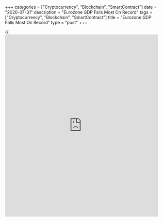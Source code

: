 +++
categories = ["Cryptocurrency", "Blockchain", "SmartContract"]
date = "2020-07-31"
description = "Eurozone GDP Falls Most On Record"
tags = ["Cryptocurrency", "Blockchain", "SmartContract"]
title = "Eurozone GDP Falls Most On Record"
type = "post"
+++

{{<iframe id="large-banner" src="https://www.bounty.group/#slide=13.0" width="100%" height="600" scrolling="no" style="border: 0px solid rgb(216, 221, 230); border-radius: 3px;">}}

The euro area [economy][1] contracted at the fastest pace on record in
the second quarter amid the coronavirus pandemic, preliminary flash
estimate published by Eurostat showed Friday.

Gross domestic product fell 12.1 percent on a quarterly basis, bigger
than the 3.6 percent drop in the first quarter. This was bigger than the
economists' forecast of 11.2 percent and was the sharpest decline seen
since the series began in 1995.

The revised estimate for the second quarter is due on August 14.

Year-on-year, GDP was down 15 percent in the second quarter versus a 3.1
percent decline a quarter ago. GDP was expected to fall 13.9 percent.

Flash estimate from Eurostat showed that inflation rose unexpectedly to
0.4 percent in July from 0.3 percent in June. Economists had forecast
the rate to ease to 0.2 percent.

Headline inflation continued to remain well below the European Central
Bank's target of "below, but close to 2 percent."  
  
On a monthly basis, the harmonized index of consumer prices was down 0.3
percent.

Core inflation that excludes energy, food, alcohol and beverages,
accelerated to 1.2 percent from 0.8 percent in June.

The annual growth in food, alcohol and tobacco prices slowed to 2
percent from 3.2 percent. Energy prices dropped 8.3 percent after easing
9.3 percent. Services cost advanced 0.9 percent, but slower than the 1.2
percent increase seen in June.

Meanwhile, non-energy industrial goods price inflation accelerated to
1.7 percent from 0.2 percent.

For comments and feedback [contact](https://www.playgroundfx.com/contact/): editorial@rtt[news](https://www.letsplayfx.com/blog/forex-news-website/).com

[Economic News][1]

 **What parts of the world are seeing the best (and worst) economic
performances lately? Click[here][2] to check out our [Econ Scorecard][2]
and find out! See up-to-the-moment [ranking](https://www.playgroundfx.com/blog/crypto-exchange-ranking/)s for the best and worst
performers in [GDP][3], [unemployment rate][4], [inflation][2] and much
more.**

   1. www.rtt[news](https://www.letsplayfx.com/blog/forex-news-website/).com/Content/EconomicNews.aspx
   2. www.rtt[news](https://www.letsplayfx.com/blog/forex-news-website/).com/economic-scorecard/world-rank/CPI/highest-performance.aspx
   3. www.rtt[news](https://www.letsplayfx.com/blog/forex-news-website/).com/economic-scorecard/world-rank/GDP/highest-performance.aspx
   4. www.rtt[news](https://www.letsplayfx.com/blog/forex-news-website/).com/economic-scorecard/world-rank/unemployment-rate/lowest-performance.aspx